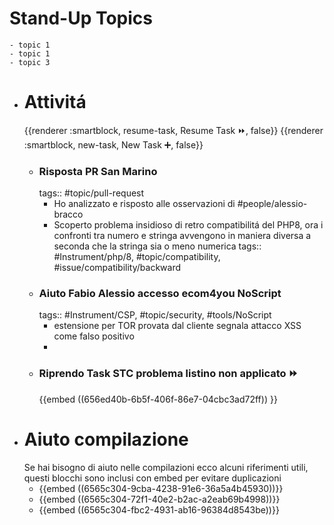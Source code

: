 # Stand-Up Topics
	- topic 1
	- topic 1
	- topic 3
- # Attivitá
  {{renderer :smartblock, resume-task, Resume Task ⏩️, false}} {{renderer :smartblock, new-task, New Task ➕, false}}
	- ### Risposta PR San Marino
	  tags:: #topic/pull-request
		- Ho analizzato e risposto alle osservazioni di #people/alessio-bracco
		- Scoperto problema insidioso di retro compatibilitá del PHP8, ora i confronti tra numero e stringa avvengono in maniera diversa a seconda che la stringa sia o meno numerica
		  tags:: #Instrument/php/8, #topic/compatibility, #issue/compatibility/backward
	- ### Aiuto Fabio Alessio accesso ecom4you NoScript
	  tags:: #Instrument/CSP, #topic/security, #tools/NoScript
		- estensione per TOR provata dal cliente segnala attacco XSS come falso positivo
		-
	- ### Riprendo Task STC problema listino non applicato ⏩️
	  {{embed ((656ed40b-6b5f-406f-86e7-04cbc3ad72ff)) }}
- # Aiuto compilazione
  Se hai bisogno di aiuto nelle compilazioni ecco alcuni riferimenti utili, questi blocchi sono inclusi con embed per evitare duplicazioni
	- {{embed ((6565c304-9cba-4238-91e6-36a5a4b45930))}}
	- {{embed ((6565c304-72f1-40e2-b2ac-a2eab69b4998))}}
	- {{embed ((6565c304-fbc2-4931-ab16-96384d8543be))}}